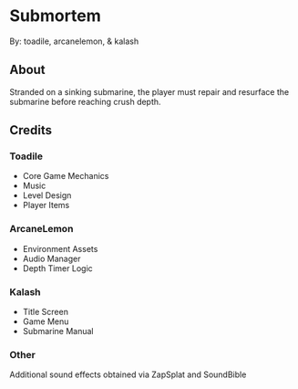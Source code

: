 # Submortem

By: toadile, arcanelemon, & kalash

## About

Stranded on a sinking submarine, the player must repair and resurface the submarine before reaching crush depth.

## Credits

### Toadile
- Core Game Mechanics
- Music
- Level Design
- Player Items

### ArcaneLemon
- Environment Assets
- Audio Manager
- Depth Timer Logic

### Kalash
- Title Screen
- Game Menu
- Submarine Manual

### Other
Additional sound effects obtained via ZapSplat and SoundBible
